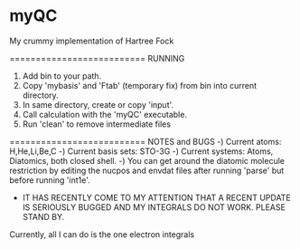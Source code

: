 # myQC
My crummy implementation of Hartree Fock

==========================
	RUNNING
1) Add bin to your path.
2) Copy 'mybasis' and 'Ftab' (temporary fix) from bin into current directory.
3) In same directory, create or copy 'input'.
4) Call calculation with the 'myQC' executable.
5) Run 'clean' to remove intermediate files

==========================
     NOTES and BUGS
-) Current atoms: H,He,Li,Be,C 
-) Current basis sets: STO-3G
-) Current systems: Atoms, Diatomics, both closed shell.
-) You can get around the diatomic molecule restriction by editing the nucpos and envdat files after running 'parse' but before running 'int1e'.

- IT HAS RECENTLY COME TO MY ATTENTION THAT A RECENT UPDATE IS SERIOUSLY BUGGED AND MY INTEGRALS DO NOT WORK. PLEASE STAND BY.



Currently, all I can do is the one electron integrals 
